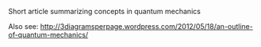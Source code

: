 
Short article summarizing concepts in quantum mechanics

Also see: http://3diagramsperpage.wordpress.com/2012/05/18/an-outline-of-quantum-mechanics/
